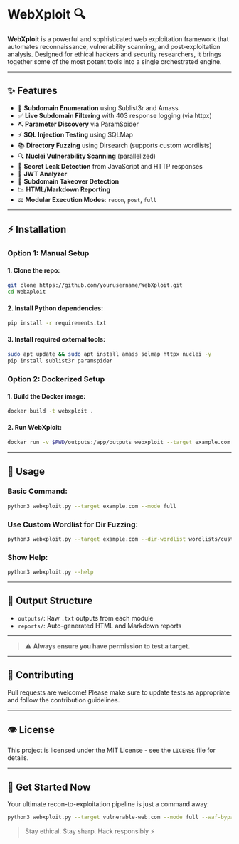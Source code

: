 # WebXploit 🔍

**WebXploit** is a powerful and sophisticated web exploitation framework that automates reconnaissance, vulnerability scanning, and post-exploitation analysis. Designed for ethical hackers and security researchers, it brings together some of the most potent tools into a single orchestrated engine.

---

## ✨ Features

- 🔎 **Subdomain Enumeration** using Sublist3r and Amass
- ✅ **Live Subdomain Filtering** with 403 response logging (via httpx)
- ⛏️ **Parameter Discovery** via ParamSpider
- ⚡ **SQL Injection Testing** using SQLMap
- 📚 **Directory Fuzzing** using Dirsearch (supports custom wordlists)
- 🔍 **Nuclei Vulnerability Scanning** (parallelized)
- 🔐 **Secret Leak Detection** from JavaScript and HTTP responses
- 🔹 **JWT Analyzer**
- 📡 **Subdomain Takeover Detection**
- 📉 **HTML/Markdown Reporting**
- ⚖️ **Modular Execution Modes**: `recon`, `post`, `full`

---

## ⚡ Installation

### Option 1: Manual Setup

#### 1. Clone the repo:
```bash
git clone https://github.com/yourusername/WebXploit.git
cd WebXploit
```

#### 2. Install Python dependencies:
```bash
pip install -r requirements.txt
```

#### 3. Install required external tools:
```bash
sudo apt update && sudo apt install amass sqlmap httpx nuclei -y
pip install sublist3r paramspider
```

### Option 2: Dockerized Setup

#### 1. Build the Docker image:
```bash
docker build -t webxploit .
```

#### 2. Run WebXploit:
```bash
docker run -v $PWD/outputs:/app/outputs webxploit --target example.com --mode full
```

---

## 🔧 Usage

### Basic Command:
```bash
python3 webxploit.py --target example.com --mode full
```

### Use Custom Wordlist for Dir Fuzzing:
```bash
python3 webxploit.py --target example.com --dir-wordlist wordlists/custom.txt
```

### Show Help:
```bash
python3 webxploit.py --help
```

---

## 📃 Output Structure

- `outputs/`: Raw `.txt` outputs from each module
- `reports/`: Auto-generated HTML and Markdown reports

---
> ⚠️ **Always ensure you have permission to test a target.**

---

## 🌊 Contributing
Pull requests are welcome! Please make sure to update tests as appropriate and follow the contribution guidelines.

---

## 👁️ License
This project is licensed under the MIT License - see the `LICENSE` file for details.

---

## 🎉 Get Started Now
Your ultimate recon-to-exploitation pipeline is just a command away:
```bash
python3 webxploit.py --target vulnerable-web.com --mode full --waf-bypass
```

> Stay ethical. Stay sharp. Hack responsibly ⚡


